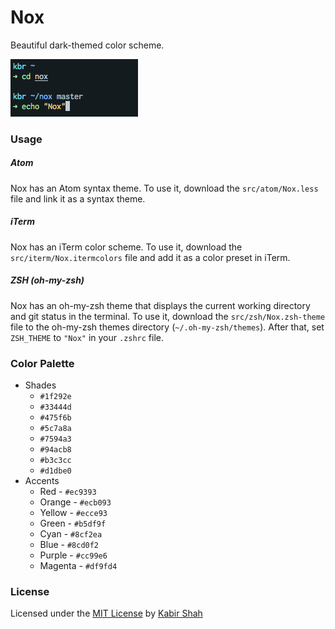 # Nox

Beautiful dark-themed color scheme.

![Nox](https://github.com/kbrsh/nox/raw/master/img/Nox.png)

### Usage

##### Atom

Nox has an Atom syntax theme. To use it, download the `src/atom/Nox.less` file and link it as a syntax theme.

##### iTerm

Nox has an iTerm color scheme. To use it, download the `src/iterm/Nox.itermcolors` file and add it as a color preset in iTerm.

##### ZSH (oh-my-zsh)

Nox has an oh-my-zsh theme that displays the current working directory and git status in the terminal. To use it, download the `src/zsh/Nox.zsh-theme` file to the oh-my-zsh themes directory (`~/.oh-my-zsh/themes`). After that, set `ZSH_THEME` to `"Nox"` in your `.zshrc` file.

### Color Palette

* Shades
  * `#1f292e`
  * `#33444d`
  * `#475f6b`
  * `#5c7a8a`
  * `#7594a3`
  * `#94acb8`
  * `#b3c3cc`
  * `#d1dbe0`
* Accents
  * Red - `#ec9393`
  * Orange - `#ecb093`
  * Yellow - `#ecce93`
  * Green - `#b5df9f`
  * Cyan - `#8cf2ea`
  * Blue - `#8cd0f2`
  * Purple - `#cc99e6`
  * Magenta - `#df9fd4`

### License

Licensed under the [MIT License](https://kbrsh.github.io/license) by [Kabir Shah](https://kabir.ml)
